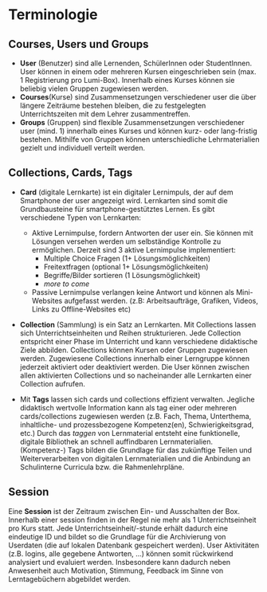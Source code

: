 # Terminologie

## Courses, Users und Groups

* **User** (Benutzer) sind alle Lernenden, SchülerInnen oder StudentInnen. User können in einem oder mehreren Kursen eingeschrieben sein (max. 1 Registrierung pro Lumi-Box). Innerhalb eines Kurses können sie beliebig vielen Gruppen zugewiesen werden.
* **Courses**(Kurse) sind Zusammensetzungen verschiedener user die über längere Zeiträume bestehen bleiben, die zu festgelegten Unterrichtszeiten mit dem Lehrer zusammentreffen.
* **Groups** (Gruppen) sind flexible Zusammensetzungen verschiedener user (mind. 1) innerhalb eines Kurses und können kurz- oder lang-fristig bestehen. Mithilfe von Gruppen können unterschiedliche Lehrmaterialien gezielt und individuell verteilt werden.

## Collections, Cards, Tags

* **Card** (digitale Lernkarte) ist ein digitaler Lernimpuls, der auf dem Smartphone der user angezeigt wird. Lernkarten sind somit die Grundbausteine für smartphone-gestütztes Lernen. Es gibt verschiedene Typen von Lernkarten:

  * Aktive Lernimpulse, fordern Antworten der user ein. Sie können mit Lösungen versehen werden um selbständige Kontrolle zu ermöglichen. Derzeit sind 3 aktive Lernimpulse implementiert:
    * Multiple Choice Fragen (1+ Lösungsmöglichkeiten)
    * Freitextfragen (optional 1+ Lösungsmöglichkeiten)
    * Begriffe/Bilder sortieren (1 Lösungsmöglichkeit)
    * _more to come_
  * Passive Lernimpulse verlangen keine Antwort und können als Mini-Websites aufgefasst werden. (z.B: Arbeitsaufträge, Grafiken, Videos, Links zu Offline-Websites etc)

* **Collection** (Sammlung) is ein Satz an Lernkarten. Mit Collections lassen sich Unterrichtseinheiten und Reihen strukturieren. Jede Collection entspricht einer Phase im Unterricht und kann verschiedene didaktische Ziele abbilden. Collections können Kursen oder Gruppen zugewiesen werden. Zugewiesene Collections innerhalb einer Lerngruppe können jederzeit aktiviert oder deaktiviert werden. Die User können zwischen allen aktivierten Collections und so nacheinander alle Lernkarten einer Collection aufrufen.
* Mit **Tags** lassen sich cards und collections effizient verwalten. Jegliche didaktisch wertvolle Information kann als tag einer oder mehreren cards/collections zugewiesen werden (z.B. Fach, Thema, Unterthema, inhaltliche- und prozessbezogene Kompetenz(en), Schwierigkeitsgrad, etc.) Durch das _taggen_ von Lernmaterial entsteht eine funktionelle, digitale Bibliothek an schnell auffindbaren Lernmaterialien. (Kompetenz-) Tags bilden die Grundlage für das zukünftige Teilen und Weiterverarbeiten von digitalen Lernmaterialien und die Anbindung an Schulinterne Curricula bzw. die Rahmenlehrpläne.

## Session

Eine **Session** ist der Zeitraum zwischen Ein- und Ausschalten der Box. Innerhalb einer session finden in der Regel nie mehr als 1 Unterrichtseinheit pro Kurs statt. Jede Unterrichtseinheit/-stunde erhält dadurch eine eindeutige ID und bildet so die Grundlage für die Archivierung von Userdaten (die auf lokalen Datenbank gespeichert werden).
User Aktivitäten (z.B. logins, alle gegebene Antworten, ...) können somit rückwirkend analysiert und evaluiert werden. Insbesondere kann dadurch neben Anwesenheit auch Motivation, Stimmung, Feedback im Sinne von Lerntagebüchern abgebildet werden.
